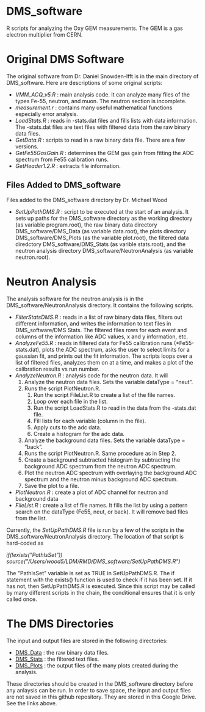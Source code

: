 # DMS_software
R scripts for analyzing the Oxy GEM measurements.  The GEM is a gas electron multiplier from CERN.  

# Original DMS Software
The original software from Dr. Daniel Snowden-Ifft is in the main directory of DMS_software.  Here are descriptions of some original scripts:
- *VMM_ACQ_v5.R* : main analysis code.  It can analyze many files of the types Fe-55, neutron, and muon.  The neutron section is incomplete.
- *measurement.r* : contains many useful mathematical functions especially error analysis.
- *LoadStats.R* : reads in -stats.dat files and fills lists with data information.  The -stats.dat files are text files with filtered data from the raw binary data files.
- *GetData.R* : scripts to read in a raw binary data file.  There are a few versions.
- *GetFe55GasGain.R* : determines the GEM gas gain from fitting the ADC spectrum from Fe55 calibration runs.
- *GetHeader1.2.R* : extracts file information.  

## Files Added to DMS_software
Files added to the DMS_software directory by Dr. Michael Wood
- *SetUpPathDMS.R* : script to be executed at the start of an analysis.  It sets up paths for the DMS_software directory as the working directory (as variable program.root), the raw binary data directory DMS_software/DMS_Data (as variable data.root), the plots directory DMS_software/DMS_Plots (as the variable plot.root), the filtered data diredctory DMS_software/DMS_Stats (as varible stats.root), and the neutron analysis directory DMS_software/NeutronAnalysis (as variable neutron.root).

# Neutron Analysis
The analysis software for the neutron analysis is in the DMS_software/NeutronAnalysis directory.  It contains the following scripts.
- *FilterStatsDMS.R* : reads in a list of raw binary data files, filters out different information, and writes the information to text files in DMS_software/DMS Stats.  The filtered files rows for each event and columns of the information like ADC values, x and y information, etc.
- *AnalyzeFe55.R* : reads in filtered data for Fe55 calibration runs (*Fe55-stats.dat), plots the ADC spectrum, asks the user to select limits for a gaussian fit, and prints out the fit information.  The scripts loops over a list of filtered files, analyzes them on at a time, and makes a plot of the calibration results vs run number.
- *AnalyzeNeutron.R* : analysis code for the neutron data.  It will
    1. Analyze the neutron data files.  Sets the variable dataType = “neut”.
    2. Runs the script PlotNeutron.R.
        1. Run the script FileList.R to create a list of the file names.
        2. Loop over each file in the list.
        3. Run the script LoadStats.R to read in the data from the -stats.dat file.
        4. Fill lists for each variable (column in the file).
        5. Apply cuts to the adc data.
        6. Create a histogram for the adc data.
    3. Analyze the background data files. Sets the variable dataType = “back”.
    4. Runs the script PlotNeutron.R.  Same procedure as in Step 2.
    5. Create a background subtracted histogram by subtracting the background ADC spectrum from the neutron ADC spectrum.
    6. Plot the neutron ADC spectrum with overlaying the background ADC spectrum and the neutron minus background ADC spectrum.  
    7. Save the plot to a file.
- *PlotNeutron.R* : create a plot of ADC channel for neutron and background data
- *FileList.R* : create a list of file names.  It fills the list by using a pattern search on the dataType (Fe55, neut, or back).  It will remove bad files from the list.  

Currently, the *SetUpPathDMS.R* file is run by a few of the scripts in the DMS_software/NeutronAnalysis directory.  The location of that script is hard-coded as 

*if(!exists("PathIsSet")) source("/Users/wood5/LDM/RMD/DMS_software/SetUpPathDMS.R")*

The "PathIsSet" variable is set as TRUE in SetUpPathDMS.R.  The if statement with the exists() function is used to check if it has been set.  If it has not, then SetUpPathDMS.R is executed.  Since this script may be called by many different scripts in the chain, the conditional ensures that it is only called once. 

# The DMS Directories
The input and output files are stored in the following directories:
- [DMS_Data](https://drive.google.com/drive/folders/1UbzbLKKBaz4H-dXJIN7nqks3SpvhhE-N?usp=share_link) : the raw binary data files.
- [DMS_Stats](https://drive.google.com/drive/folders/1C42IAJ0IeSF8x080lACzAZNZEwANtsKX?usp=share_link) : the filtered text files.
- [DMS_Plots](https://drive.google.com/drive/folders/1aAMujOIlbvUMI8fUzTJQuAQxqMxogr_b?usp=share_link) : the output files of the many plots created during the analysis.

These directories should be created in the DMS_software directory before any anlaysis can be run.  In order to save space, the input and output files are not saved in this github repository.  They are stored in this Google Drive. See the links above.
